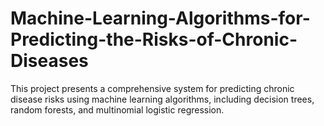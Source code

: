 # Machine-Learning-Algorithms-for-Predicting-the-Risks-of-Chronic-Diseases
This project presents a comprehensive system for predicting chronic disease risks using machine learning algorithms, including decision trees, random forests, and multinomial logistic regression. 
